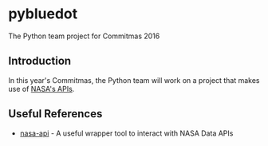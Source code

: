 # pybluedot
The Python team project for Commitmas 2016

## Introduction

In this year's Commitmas, the Python team will work on a project that makes use of [NASA's APIs](https://api.nasa.gov).


## Useful References

- [nasa-api](https://github.com/brendanv/nasa-api) - A useful wrapper tool to interact with NASA Data APIs
